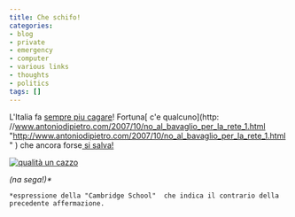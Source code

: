 ```yaml
---
title: Che schifo!
categories:
- blog
- private
- emergency
- computer
- various links
- thoughts
- politics
tags: []
---
```

L'Italia fa [sempre piu cagare](http://punto-informatico.it/p.aspx?i=2092327
"http://punto-informatico.it/p.aspx?i=2092327" )! Fortuna[ c'e qualcuno](http:
//www.antoniodipietro.com/2007/10/no_al_bavaglio_per_la_rete_1.html
"http://www.antoniodipietro.com/2007/10/no_al_bavaglio_per_la_rete_1.html" )
che ancora forse[ si
salva!](http://www.beppegrillo.it/2007/10/la_legge_levipr.html
"http://www.beppegrillo.it/2007/10/la_legge_levipr.html" )



[]({{site.url}}/images/italia.gif "qualità un cazzo" )

[![qualità un
cazzo]({{site.url}}/images/italia.gif)]({{site.url}}/images/italia.gif
"qualità un cazzo" )

_(na sega!)*_



    
    
    *espressione della "Cambridge School"  che indica il contrario della precedente affermazione.

